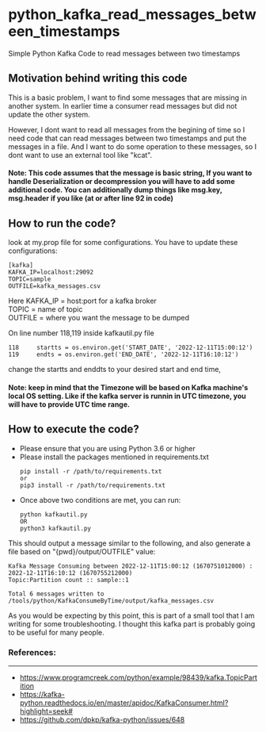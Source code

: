# python_kafka_read_messages_between_timestamps
Simple Python Kafka Code to read messages between two timestamps

## Motivation behind writing this code  
This is a basic problem, I want to find some messages that are missing in another system. In earlier time a consumer read messages but did not update the other system.   
  
However, I dont want to read all messages from the begining of time so I need code that can read messages between two timestamps and put the messages in a file. And I want to do some operation to these messages, so I dont want to use an external tool like "kcat".  
  
#### Note: This code assumes that the message is basic string, If you want to handle Deserialization or decompression you will have to add some additional code. You can additionally dump things like msg.key, msg.header if you like (at or after line 92 in code)  
  
   
   
## How to run the code?  
look at my.prop file for some configurations. You have to update these configurations:
```
[kafka]
KAFKA_IP=localhost:29092
TOPIC=sample
OUTFILE=kafka_messages.csv
```
  
Here 
KAFKA_IP = host:port for a kafka broker  
TOPIC = name of topic  
OUTFILE = where you want the message to be dumped  
  
On line number 118,119 inside kafkautil.py file
```
118     startts = os.environ.get('START_DATE', '2022-12-11T15:00:12')
119     endts = os.environ.get('END_DATE', '2022-12-11T16:10:12')
```
  
change the startts and enddts to your desired start and end time, 
#### Note: keep in mind that the Timezone will be based on Kafka machine's local OS setting. Like if the kafka server is runnin in UTC timezone, you will have to provide UTC time range.  
  
  
## How to execute the code?
* Please ensure that you are using Python 3.6 or higher
* Please install the packages mentioned in requirements.txt 
  ```
  pip install -r /path/to/requirements.txt
  or
  pip3 install -r /path/to/requirements.txt
  ```
* Once above two conditions are met, you can run:
  ```
  python kafkautil.py
  OR
  python3 kafkautil.py
  ```
This should output a message similar to the following, and also generate a file based on "{pwd}/output/OUTFILE" value:
```
Kafka Message Consuming between 2022-12-11T15:00:12 (1670751012000) : 2022-12-11T16:10:12 (1670755212000)
Topic:Partition count :: sample::1

Total 6 messages written to /tools/python/KafkaConsumeByTime/output/kafka_messages.csv
```

As you would be expecting by this point, this is part of a small tool that I am writing for some troubleshooting. I thought this kafka part is probably going to be useful for many people.
  
  
  
### References:  
------------------  
* https://www.programcreek.com/python/example/98439/kafka.TopicPartition  
* https://kafka-python.readthedocs.io/en/master/apidoc/KafkaConsumer.html?highlight=seek#
* https://github.com/dpkp/kafka-python/issues/648  
